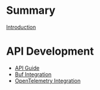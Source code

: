 # Summary

[Introduction](introduction.md)

# API Development

- [API Guide](api-guide.md)
- [Buf Integration](buf-integration.md)
- [OpenTelemetry Integration](opentelemetry.md)
